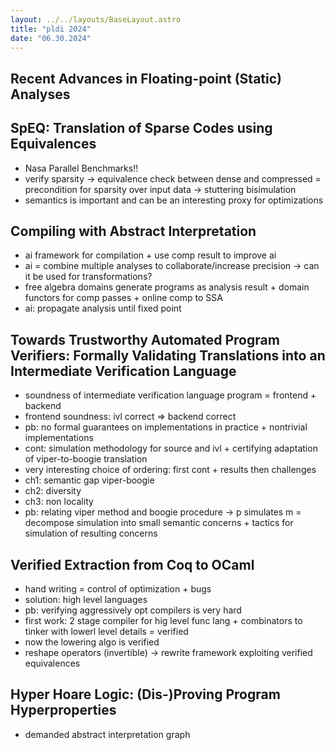 ```yaml
---
layout: ../../layouts/BaseLayout.astro
title: "pldi 2024"
date: "06.30.2024"
---
```

## Recent Advances in Floating-point (Static) Analyses

## SpEQ: Translation of Sparse Codes using Equivalences

- Nasa Parallel Benchmarks!!
- verify sparsity → equivalence check between dense and compressed = precondition for sparsity over input data → stuttering bisimulation
- semantics is important and can be an interesting proxy for optimizations

## Compiling with Abstract Interpretation

- ai framework for compilation + use comp result to improve ai
- ai = combine multiple analyses to collaborate/increase precision → can it be used for transformations?
- free algebra domains generate programs as analysis result + domain functors for comp passes + online comp to SSA
- ai: propagate analysis until fixed point

## Towards Trustworthy Automated Program Verifiers: Formally Validating Translations into an Intermediate Verification Language

- soundness of intermediate verification language program = frontend + backend
- frontend soundness: ivl correct ⇒ backend correct
- pb: no formal guarantees on implementations in practice + nontrivial implementations
- cont: simulation methodology for source and ivl + certifying adaptation of viper-to-boogie translation
- very interesting choice of ordering: first cont + results then challenges
- ch1: semantic gap viper-boogie
- ch2: diversity
- ch3: non locality
- pb: relating viper method and boogie procedure → p simulates m = decompose simulation into small semantic concerns + tactics for simulation of resulting concerns

## Verified Extraction from Coq to OCaml

- hand writing = control of optimization + bugs
- solution: high level languages
- pb: verifying aggressively opt compilers is very hard
- first work: 2 stage compiler for hig level func lang + combinators to tinker with lowerl level details = verified
- now the lowering algo is verified
- reshape operators (invertible) → rewrite framework exploiting verified equivalences

## Hyper Hoare Logic: (Dis-)Proving Program Hyperproperties

- demanded abstract interpretation graph
